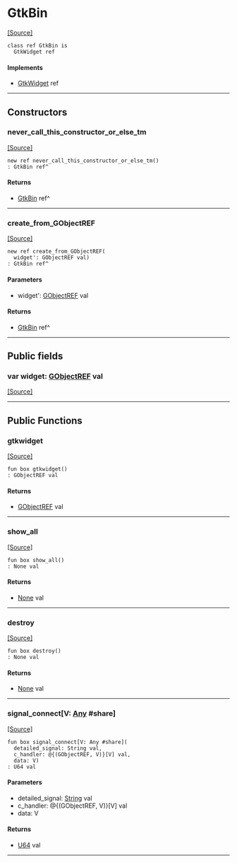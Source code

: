 # GtkBin
<span class="source-link">[[Source]](src/gtk3/GtkBin.md#L6)</span>
```pony
class ref GtkBin is
  GtkWidget ref
```

#### Implements

* [GtkWidget](gtk3-GtkWidget.md) ref

---

## Constructors

### never_call_this_constructor_or_else_tm
<span class="source-link">[[Source]](src/gtk3/GtkBin.md#L10)</span>


```pony
new ref never_call_this_constructor_or_else_tm()
: GtkBin ref^
```

#### Returns

* [GtkBin](gtk3-GtkBin.md) ref^

---

### create_from_GObjectREF
<span class="source-link">[[Source]](src/gtk3/GtkBin.md#L13)</span>


```pony
new ref create_from_GObjectREF(
  widget': GObjectREF val)
: GtkBin ref^
```
#### Parameters

*   widget': [GObjectREF](gtk3-..-gobject-GObjectREF.md) val

#### Returns

* [GtkBin](gtk3-GtkBin.md) ref^

---

## Public fields

### var widget: [GObjectREF](gtk3-..-gobject-GObjectREF.md) val
<span class="source-link">[[Source]](src/gtk3/GtkBin.md#L7)</span>



---

## Public Functions

### gtkwidget
<span class="source-link">[[Source]](src/gtk3/GtkBin.md#L9)</span>


```pony
fun box gtkwidget()
: GObjectREF val
```

#### Returns

* [GObjectREF](gtk3-..-gobject-GObjectREF.md) val

---

### show_all
<span class="source-link">[[Source]](src/gtk3/GtkWidget.md#L4)</span>


```pony
fun box show_all()
: None val
```

#### Returns

* [None](builtin-None.md) val

---

### destroy
<span class="source-link">[[Source]](src/gtk3/GtkWidget.md#L7)</span>


```pony
fun box destroy()
: None val
```

#### Returns

* [None](builtin-None.md) val

---

### signal_connect\[V: [Any](builtin-Any.md) #share\]
<span class="source-link">[[Source]](src/gtk3/GtkWidget.md#L10)</span>


```pony
fun box signal_connect[V: Any #share](
  detailed_signal: String val,
  c_handler: @{(GObjectREF, V)}[V] val,
  data: V)
: U64 val
```
#### Parameters

*   detailed_signal: [String](builtin-String.md) val
*   c_handler: @{(GObjectREF, V)}[V] val
*   data: V

#### Returns

* [U64](builtin-U64.md) val

---

